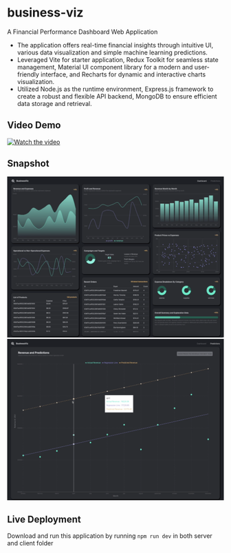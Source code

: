 # business-viz
 A Financial Performance Dashboard Web Application

* The application offers real-time financial insights through intuitive UI, various data visualization and simple machine learning predictions. 
* Leveraged Vite for starter application, Redux Toolkit for seamless state management, Material UI component library for a modern and user-friendly interface, and Recharts for dynamic and interactive charts visualization.
* Utilized Node.js as the runtime environment, Express.js framework to create a robust and flexible API backend, MongoDB to ensure efficient data storage and retrieval.

## Video Demo

[![Watch the video](https://img.youtube.com/vi/cUWDYIVEwNk/0.jpg)](https://youtu.be/cUWDYIVEwNk)

## Snapshot
![Dashboard](./app_snapshots/dashboard.png)
![Predictions](./app_snapshots/Predictions.png)

## Live Deployment
Download and run this application by running `npm run dev` in both server and client folder